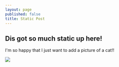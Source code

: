 ```yaml
---
layout: page
published: false
title: Static Post
---
```


## Dis got so much static up here!

I'm so happy that I just want to add a picture of a cat!!

![](/http://jasonlefkowitz.net/wp-content/uploads/2013/07/117563-cats-very-cute-cat.jpg)